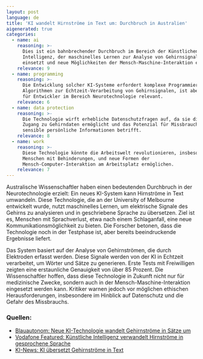 ```yaml
---
layout: post
language: de
title: 'KI wandelt Hirnströme in Text um: Durchbruch in Australien'
aigenerated: true
categories:
  - name: ai
    reasoning: >-
      Dies ist ein bahnbrechender Durchbruch im Bereich der Künstlichen
      Intelligenz, der maschinelles Lernen zur Analyse von Gehirnsignalen
      einsetzt und neue Möglichkeiten der Mensch-Maschine-Interaktion eröffnet.
    relevance: 9
  - name: programming
    reasoning: >-
      Die Entwicklung solcher KI-Systeme erfordert komplexe Programmierung und
      Algorithmen zur Echtzeit-Verarbeitung von Gehirnsignalen, ist aber primär
      für Entwickler im Bereich Neurotechnologie relevant.
    relevance: 6
  - name: data protection
    reasoning: >-
      Die Technologie wirft erhebliche Datenschutzfragen auf, da sie direkten
      Zugang zu Gehirndaten ermöglicht und das Potenzial für Missbrauch sehr
      sensible persönliche Informationen betrifft.
    relevance: 8
  - name: work
    reasoning: >-
      Diese Technologie könnte die Arbeitswelt revolutionieren, insbesondere für
      Menschen mit Behinderungen, und neue Formen der
      Mensch-Computer-Interaktion am Arbeitsplatz ermöglichen.
    relevance: 7
---
```


Australische Wissenschaftler haben einen bedeutenden Durchbruch in der Neurotechnologie erzielt: Ein neues KI-System kann Hirnströme in Text umwandeln. Diese Technologie, die an der University of Melbourne entwickelt wurde, nutzt maschinelles Lernen, um elektrische Signale des Gehirns zu analysieren und in geschriebene Sprache zu übersetzen. Ziel ist es, Menschen mit Sprachverlust, etwa nach einem Schlaganfall, eine neue Kommunikationsmöglichkeit zu bieten. Die Forscher betonen, dass die Technologie noch in der Testphase ist, aber bereits beeindruckende Ergebnisse liefert.

<!--more-->

Das System basiert auf der Analyse von Gehirnströmen, die durch Elektroden erfasst werden. Diese Signale werden von der KI in Echtzeit verarbeitet, um Wörter und Sätze zu generieren. Erste Tests mit Freiwilligen zeigten eine erstaunliche Genauigkeit von über 85 Prozent. Die Wissenschaftler hoffen, dass diese Technologie in Zukunft nicht nur für medizinische Zwecke, sondern auch in der Mensch-Maschine-Interaktion eingesetzt werden kann. Kritiker warnen jedoch vor möglichen ethischen Herausforderungen, insbesondere im Hinblick auf Datenschutz und die Gefahr des Missbrauchs.

### Quellen:
- [Blauautonom: Neue KI-Technologie wandelt Gehirnströme in Sätze um](https://blauautonom.com/2025/06/Neue-KI-Technologie--die-Gehirnstr%C3%B6me-in-S%C3%A4tze-%C3%BCbersetzt/)
- [Vodafone Featured: Künstliche Intelligenz verwandelt Hirnströme in gesprochene Sprache](https://www.vodafone.de/featured/digital-life/kuenstliche-intelligenz-verwandelt-hirnstroeme-in-gesprochene-sprache/)
- [KI-News: KI übersetzt Gehirnströme in Text](https://www.kinews.de/ki-uebersetzt-gehirnstroeme-in-text/)
